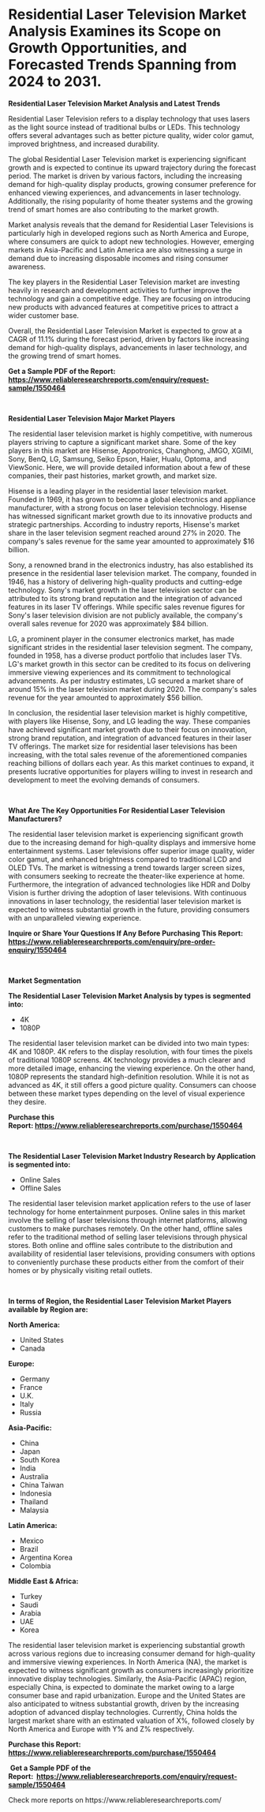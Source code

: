 <p><h1>Residential Laser Television Market Analysis Examines its Scope on Growth Opportunities, and Forecasted Trends Spanning from 2024 to 2031.</h1></p><p><strong>Residential Laser Television Market Analysis and Latest Trends</strong></p>
<p><p>Residential Laser Television refers to a display technology that uses lasers as the light source instead of traditional bulbs or LEDs. This technology offers several advantages such as better picture quality, wider color gamut, improved brightness, and increased durability.</p><p>The global Residential Laser Television market is experiencing significant growth and is expected to continue its upward trajectory during the forecast period. The market is driven by various factors, including the increasing demand for high-quality display products, growing consumer preference for enhanced viewing experiences, and advancements in laser technology. Additionally, the rising popularity of home theater systems and the growing trend of smart homes are also contributing to the market growth.</p><p>Market analysis reveals that the demand for Residential Laser Televisions is particularly high in developed regions such as North America and Europe, where consumers are quick to adopt new technologies. However, emerging markets in Asia-Pacific and Latin America are also witnessing a surge in demand due to increasing disposable incomes and rising consumer awareness.</p><p>The key players in the Residential Laser Television market are investing heavily in research and development activities to further improve the technology and gain a competitive edge. They are focusing on introducing new products with advanced features at competitive prices to attract a wider customer base.</p><p>Overall, the Residential Laser Television Market is expected to grow at a CAGR of 11.1% during the forecast period, driven by factors like increasing demand for high-quality displays, advancements in laser technology, and the growing trend of smart homes.</p></p>
<p><strong>Get a Sample PDF of the Report:&nbsp; <a href="https://www.reliableresearchreports.com/enquiry/request-sample/1550464">https://www.reliableresearchreports.com/enquiry/request-sample/1550464</a></strong></p>
<p>&nbsp;</p>
<p><strong>Residential Laser Television Major Market Players</strong></p>
<p><p>The residential laser television market is highly competitive, with numerous players striving to capture a significant market share. Some of the key players in this market are Hisense, Appotronics, Changhong, JMGO, XGIMI, Sony, BenQ, LG, Samsung, Seiko Epson, Haier, Hualu, Optoma, and ViewSonic. Here, we will provide detailed information about a few of these companies, their past histories, market growth, and market size.</p><p>Hisense is a leading player in the residential laser television market. Founded in 1969, it has grown to become a global electronics and appliance manufacturer, with a strong focus on laser television technology. Hisense has witnessed significant market growth due to its innovative products and strategic partnerships. According to industry reports, Hisense's market share in the laser television segment reached around 27% in 2020. The company's sales revenue for the same year amounted to approximately $16 billion.</p><p>Sony, a renowned brand in the electronics industry, has also established its presence in the residential laser television market. The company, founded in 1946, has a history of delivering high-quality products and cutting-edge technology. Sony's market growth in the laser television sector can be attributed to its strong brand reputation and the integration of advanced features in its laser TV offerings. While specific sales revenue figures for Sony's laser television division are not publicly available, the company's overall sales revenue for 2020 was approximately $84 billion.</p><p>LG, a prominent player in the consumer electronics market, has made significant strides in the residential laser television segment. The company, founded in 1958, has a diverse product portfolio that includes laser TVs. LG's market growth in this sector can be credited to its focus on delivering immersive viewing experiences and its commitment to technological advancements. As per industry estimates, LG secured a market share of around 15% in the laser television market during 2020. The company's sales revenue for the year amounted to approximately $56 billion.</p><p>In conclusion, the residential laser television market is highly competitive, with players like Hisense, Sony, and LG leading the way. These companies have achieved significant market growth due to their focus on innovation, strong brand reputation, and integration of advanced features in their laser TV offerings. The market size for residential laser televisions has been increasing, with the total sales revenue of the aforementioned companies reaching billions of dollars each year. As this market continues to expand, it presents lucrative opportunities for players willing to invest in research and development to meet the evolving demands of consumers.</p></p>
<p>&nbsp;</p>
<p><strong>What Are The Key Opportunities For Residential Laser Television Manufacturers?</strong></p>
<p><p>The residential laser television market is experiencing significant growth due to the increasing demand for high-quality displays and immersive home entertainment systems. Laser televisions offer superior image quality, wider color gamut, and enhanced brightness compared to traditional LCD and OLED TVs. The market is witnessing a trend towards larger screen sizes, with consumers seeking to recreate the theater-like experience at home. Furthermore, the integration of advanced technologies like HDR and Dolby Vision is further driving the adoption of laser televisions. With continuous innovations in laser technology, the residential laser television market is expected to witness substantial growth in the future, providing consumers with an unparalleled viewing experience.</p></p>
<p><strong>Inquire or Share Your Questions If Any Before Purchasing This Report: <a href="https://www.reliableresearchreports.com/enquiry/pre-order-enquiry/1550464">https://www.reliableresearchreports.com/enquiry/pre-order-enquiry/1550464</a></strong></p>
<p>&nbsp;</p>
<p><strong>Market Segmentation</strong></p>
<p><strong>The Residential Laser Television Market Analysis by types is segmented into:</strong></p>
<p><ul><li>4K</li><li>1080P</li></ul></p>
<p><p>The residential laser television market can be divided into two main types: 4K and 1080P. 4K refers to the display resolution, with four times the pixels of traditional 1080P screens. 4K technology provides a much clearer and more detailed image, enhancing the viewing experience. On the other hand, 1080P represents the standard high-definition resolution. While it is not as advanced as 4K, it still offers a good picture quality. Consumers can choose between these market types depending on the level of visual experience they desire.</p></p>
<p><strong>Purchase this Report:&nbsp;<a href="https://www.reliableresearchreports.com/purchase/1550464">https://www.reliableresearchreports.com/purchase/1550464</a></strong></p>
<p>&nbsp;</p>
<p><strong>The Residential Laser Television Market Industry Research by Application is segmented into:</strong></p>
<p><ul><li>Online Sales</li><li>Offline Sales</li></ul></p>
<p><p>The residential laser television market application refers to the use of laser technology for home entertainment purposes. Online sales in this market involve the selling of laser televisions through internet platforms, allowing customers to make purchases remotely. On the other hand, offline sales refer to the traditional method of selling laser televisions through physical stores. Both online and offline sales contribute to the distribution and availability of residential laser televisions, providing consumers with options to conveniently purchase these products either from the comfort of their homes or by physically visiting retail outlets.</p></p>
<p>&nbsp;</p>
<p><strong>In terms of Region, the Residential Laser Television Market Players available by Region are:</strong></p>
<p>
    <p> <strong> North America: </strong>
        <ul>
            <li>United States</li>
            <li>Canada</li>
        </ul>
        </p> 
    <p> <strong> Europe: </strong>
        <ul>
            <li>Germany</li>
            <li>France</li>
            <li>U.K.</li>
            <li>Italy</li>
            <li>Russia</li>
        </ul>
        </p> 
    <p> <strong> Asia-Pacific: </strong>
        <ul>
            <li>China</li>
            <li>Japan</li>
            <li>South Korea</li>
            <li>India</li>
            <li>Australia</li>
            <li>China Taiwan</li>
            <li>Indonesia</li>
            <li>Thailand</li>
            <li>Malaysia</li>
        </ul>
        </p> 
    <p> <strong> Latin America: </strong>
        <ul>
            <li>Mexico</li>
            <li>Brazil</li>
            <li>Argentina Korea</li>
            <li>Colombia</li>
        </ul>
        </p> 
    <p> <strong> Middle East & Africa: </strong>
        <ul>
            <li>Turkey</li>
            <li>Saudi</li>
            <li>Arabia</li>
            <li>UAE</li>
            <li>Korea</li>
        </ul>
    </p>
    </p>
<p><p>The residential laser television market is experiencing substantial growth across various regions due to increasing consumer demand for high-quality and immersive viewing experiences. In North America (NA), the market is expected to witness significant growth as consumers increasingly prioritize innovative display technologies. Similarly, the Asia-Pacific (APAC) region, especially China, is expected to dominate the market owing to a large consumer base and rapid urbanization. Europe and the United States are also anticipated to witness substantial growth, driven by the increasing adoption of advanced display technologies. Currently, China holds the largest market share with an estimated valuation of X%, followed closely by North America and Europe with Y% and Z% respectively.</p></p>
<p><strong>Purchase this Report: <a href="https://www.reliableresearchreports.com/purchase/1550464">https://www.reliableresearchreports.com/purchase/1550464</a></strong></p>
<p>&nbsp;<strong>Get a Sample PDF of the Report:&nbsp;&nbsp;<a href="https://www.reliableresearchreports.com/enquiry/request-sample/1550464">https://www.reliableresearchreports.com/enquiry/request-sample/1550464</a></strong></p>
<p><strong></strong></p>
<p>Check more reports on https://www.reliableresearchreports.com/</p>